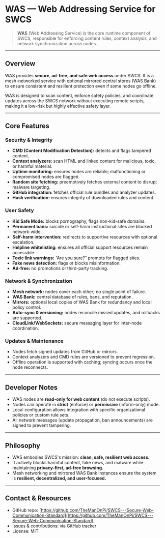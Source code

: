 # WAS — Web Addressing Service for SWCS

> **WAS** (Web Addressing Service) is the core runtime component of SWCS, responsible for enforcing content rules, context analysis, and network synchronization across nodes.

---

## Overview

WAS provides **secure, ad-free, and safe web access** under SWCS. It is a mesh-networked service with optional mirrored central stores (WAS Bank) to ensure consistent and resilient protection even if some nodes go offline.

WAS is designed to scan content, enforce safety policies, and coordinate updates across the SWCS network without executing remote scripts, making it a low-risk but highly effective safety layer.

---

## Core Features

### Security & Integrity

* **CMD (Content Modification Detection):** detects and flags tampered content.
* **Context analyzers:** scan HTML and linked content for malicious, toxic, or harmful material.
* **Uptime monitoring:** ensures nodes are reliable; malfunctioning or compromised nodes are flagged.
* **Random site fetching:** preemptively fetches external content to disrupt malware targeting.
* **GitHub integration:** fetches official rule bundles and analyzer updates.
* **Hash verification:** ensures integrity of downloaded rules and content.

### User Safety

* **Kid Safe Mode:** blocks pornography, flags non-kid-safe domains.
* **Permanent bans:** suicide or self-harm instructional sites are blocked network-wide.
* **Self-harm intervention:** redirects to supportive resources with optional escalation.
* **Helpline whitelisting:** ensures all official support resources remain accessible.
* **Toxic link warnings:** “Are you sure?” prompts for flagged sites.
* **Fake news detection:** flags or blocks misinformation.
* **Ad-free:** no promotions or third-party tracking.

### Network & Synchronization

* **Mesh network:** nodes cover each other; no single point of failure.
* **WAS Bank:** central database of rules, bans, and reputation.
* **Mirrors:** optional local copies of WAS Bank for redundancy and local policy control.
* **Auto-sync & versioning:** nodes reconcile missed updates, and rollbacks are supported.
* **CloudLink/WebSockets:** secure messaging layer for inter-node coordination.

### Updates & Maintenance

* Nodes fetch signed updates from GitHub or mirrors.
* Context analyzers and CMD rules are versioned to prevent regression.
* Offline operation is supported with caching; syncing occurs once the node reconnects.

---

## Developer Notes

* WAS nodes are **read-only for web content** (do not execute scripts).
* Nodes can operate in **strict** (enforce) or **permissive** (inform-only) mode.
* Local configuration allows integration with specific organizational policies or custom rule sets.
* All network messages (update propagation, ban announcements) are signed to prevent tampering.

---

## Philosophy

* WAS embodies SWCS's mission: **clean, safe, resilient web access.**
* It actively blocks harmful content, fake news, and malware while maintaining **privacy-first, ad-free browsing.**
* Mesh networking and mirrored WAS Bank instances ensure the system is **resilient, decentralized, and user-focused.**

---

## Contact & Resources

* GitHub repo: [https://github.com/TheManOnPi/SWCS---Secure-Web-Communication-Standard](https://github.com/TheManOnPi/SWCS---Secure-Web-Communication-Standard)
* Issues & contributions: via GitHub tracker
* License: MIT
